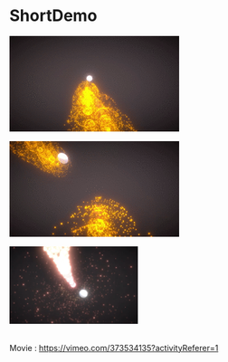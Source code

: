# ShortDemo
![demo1](gpgpu_particle_01.gif)

![demo2](gpgpu_particle_02.gif)

<img src="Demo_SnapShot.png" width=45%>


<br>Movie :
https://vimeo.com/373534135?activityReferer=1
